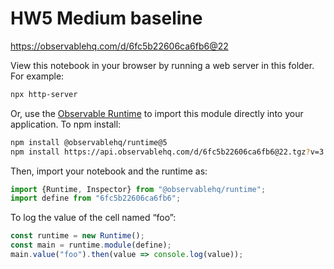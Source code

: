 # HW5 Medium baseline

https://observablehq.com/d/6fc5b22606ca6fb6@22

View this notebook in your browser by running a web server in this folder. For
example:

~~~sh
npx http-server
~~~

Or, use the [Observable Runtime](https://github.com/observablehq/runtime) to
import this module directly into your application. To npm install:

~~~sh
npm install @observablehq/runtime@5
npm install https://api.observablehq.com/d/6fc5b22606ca6fb6@22.tgz?v=3
~~~

Then, import your notebook and the runtime as:

~~~js
import {Runtime, Inspector} from "@observablehq/runtime";
import define from "6fc5b22606ca6fb6";
~~~

To log the value of the cell named “foo”:

~~~js
const runtime = new Runtime();
const main = runtime.module(define);
main.value("foo").then(value => console.log(value));
~~~
